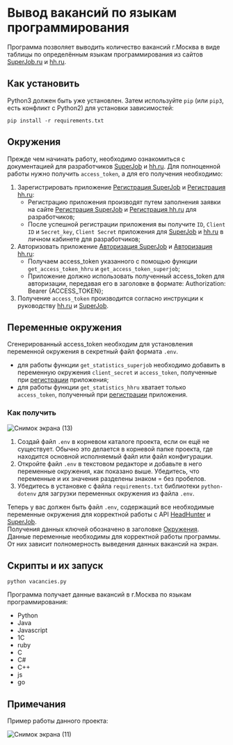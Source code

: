 # Вывод вакансий по языкам программирования
Программа позволяет выводить количество вакансий г.Москва в виде таблицы по определённым языкам программирования из сайтов [SuperJob.ru](https://superjob.ru/) и [hh.ru](https://hh.ru/).
## Как установить
Python3 должен быть уже установлен. Затем используйте `pip` (или `pip3`, есть конфликт с Python2) для установки зависимостей:
```
pip install -r requirements.txt
```
## Окружения
Прежде чем начинать работу, необходимо ознакомиться с документацией для разработчиков [SuperJob](https://api.superjob.ru/) и [hh.ru](https://github.com/hhru/api?tab=readme-ov-file).
Для полноценной работы нужно получить `access_token`, а для его получения необходимо:
1. Зарегистрировать приложение [Регистрация SuperJob](https://api.superjob.ru/info/) и [Регистрация hh.ru](https://dev.hh.ru/admin):
   - Регистрацию приложения производят путем заполнения заявки на сайте [Регистрация SuperJob](https://api.superjob.ru/info/) и [Регистрация hh.ru](https://dev.hh.ru/admin) для разработчиков;
   - После успешной регистрации приложения вы получите `ID`, `Client ID` и `Secret_key`, `Client Secret` приложения для [SuperJob](https://api.superjob.ru/info/) и [hh.ru](https://dev.hh.ru/admin) в личном кабинете для разработчиков;
2. Авторизовать приложение [Авторизация SuperJob](https://api.superjob.ru/#auth) и [Авторизация hh.ru](https://api.hh.ru/openapi/redoc#tag/Avtorizaciya-prilozheniya):
    - Получаем access_token указанного с помощью функции `get_access_token_hhru` и `get_access_token_superjob`;
    - Приложение должно использовать полученный access_token для авторизации, передавая его в заголовке в формате:
      Authorization: Bearer {ACCESS_TOKEN};
3. Получение `access_token` производится согласно инструкции к руководству [hh.ru](https://github.com/hhru/api?tab=readme-ov-file) и [SuperJob](https://api.superjob.ru/).
## Переменные окружения
Сгенерированный access_token необходим для установления переменной окружения в секретный файл формата `.env`.
  - для работы функции `get_statistics_superjob` необходимо добавить в переменную окружения `client_secret` и `access_token`, полученные при [регистрации](#окружения) приложения;
  - для работы функции `get_statistics_hhru` хватает только `access_token`, полученный при [регистрации](#окружения) приложения.
### Как получить
![Снимок экрана (13)](https://github.com/Magomed993/Display_of_vacancies_by_programming_languages/assets/160238040/fe5bfb0a-9575-4195-84e6-a4a15401455d)
1. Создай файл `.env` в корневом каталоге проекта, если он ещё не существует. Обычно это делается в корневой папке проекта, где находится основной исполняемый файл или файл конфигурации.
2. Откройте файл `.env` в текстовом редакторе и добавьте в него переменные окружения, как показано выше. Убедитесь, что переменные и их значения разделены знаком = без пробелов.
3. Убедитесь в установке с файла `requirements.txt` библиотеки `python-dotenv` для загрузки переменных окружения из файла `.env`.

Теперь у вас должен быть файл `.env`, содержащий все необходимые переменные окружения для корректной работы с API [HeadHunter](https://dev.hh.ru/admin) и [SuperJob](https://api.superjob.ru/info/).\
Получения данных ключей обозначено в заголовке [Окружения](#окружения).\
Данные переменные необходимы для корректной работы программы. От них зависит полномерность выведения данных вакансий на экран.
## Скрипты и их запуск
```
python vacancies.py
```
Программа получает данные вакансий в г.Москва по языкам программирования:
- Python 
- Java
- Javascript
- 1C
- ruby
- C
- C#
- C++
- js
- go
## Примечания
Пример работы данного проекта:

![Снимок экрана (11)](https://github.com/Magomed993/Display_of_vacancies_by_programming_languages/assets/160238040/13b88009-43ea-4170-b095-2a9a4c3652a9)
